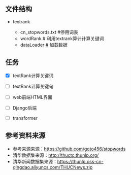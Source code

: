 ## 文件结构

* textrank

  * cn_stopwords.txt	#停用词表
  * wordRank    # 利用textrank算计计算关键词
  * dataLoader    # 加载数据

  

## 任务

- [x] textRank计算关键词
- [ ] textRank计算关键句
- [ ] web前端HTML界面
- [ ] Django后端
- [ ] transformer



## 参考资料来源

* 参考来源来源：https://github.com/goto456/stopwords
* 清华数据集来源：http://thuctc.thunlp.org/
* 清华新闻数据集来源：https://thunlp.oss-cn-qingdao.aliyuncs.com/THUCNews.zip



